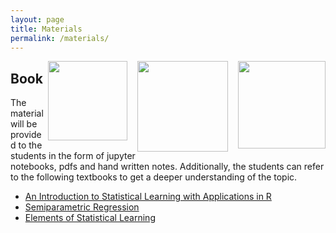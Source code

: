 ```yaml
---
layout: page
title: Materials
permalink: /materials/
---
```


<img src = "../_images/cover4.png" width="140" align="right">
<img src = "../_images/cover0.png" width="10" align="right">
<img src = "../_images/cover3.png" width="145" align="right">
<img src = "../_images/cover0.png" width="10" align="right">
<img src = "../_images/cover2.png" width="127" align="right">


## Book
The material will be provided to the students in the form of jupyter notebooks, pdfs and hand written notes. Additionally, the students can refer to the following textbooks to get a deeper understanding of the topic.
* <a href = "https://www.statlearning.com/">An Introduction to Statistical Learning with Applications in R</a>
* <a href = "https://www.amazon.com/Semiparametric-Regression-Statistical-Probabilistic-Mathematics/dp/0521785162">Semiparametric Regression</a>
* <a href = "https://hastie.su.domains/ElemStatLearn/">Elements of Statistical Learning</a>

<!--
## Additional Course Materials

* If you are not familiar with Python programming, use any online tutorial to get a handle of it.
* [Material #1](http://www.example.com/): how a computer chess player thinks!
* [Material #2](http://www.example.com/): how a computer chess player thinks!
* [Material #3](http://www.example.com/): how a computer chess player thinks!
* [Material #4](http://www.example.com/): how a computer chess player thinks!
* [Material #5](http://www.example.com/): how a computer chess player thinks!
-->
